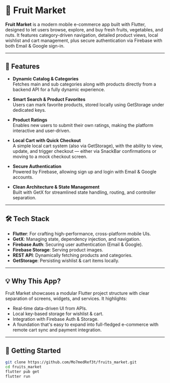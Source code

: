 # 🍉 Fruit Market

**Fruit Market** is a modern mobile e-commerce app built with Flutter, designed to let users browse, explore, and buy fresh fruits, vegetables, and nuts. It features category-driven navigation, detailed product views, local wishlist and cart management, plus secure authentication via Firebase with both Email & Google sign-in.

---

## 🚀 Features

- **Dynamic Catalog & Categories**  
  Fetches main and sub categories along with products directly from a backend API for a fully dynamic experience.

- **Smart Search & Product Favorites**  
  Users can mark favorite products, stored locally using GetStorage under dedicated keys.

- **Product Ratings**  
  Enables new users to submit their own ratings, making the platform interactive and user-driven.

- **Local Cart with Quick Checkout**  
  A simple local cart system (also via GetStorage), with the ability to view, update, and trigger checkout — either via SnackBar confirmations or moving to a mock checkout screen.

- **Secure Authentication**  
  Powered by Firebase, allowing sign up and login with Email & Google accounts.

- **Clean Architecture & State Management**  
  Built with GetX for streamlined state handling, routing, and controller separation.

---

## 🛠 Tech Stack

- **Flutter**: For crafting high-performance, cross-platform mobile UIs.
- **GetX**: Managing state, dependency injection, and navigation.
- **Firebase Auth**: Securing user authentication (Email & Google).
- **Firebase Storage**: Serving product images.
- **REST API**: Dynamically fetching products and categories.
- **GetStorage**: Persisting wishlist & cart items locally.

---

## 💡 Why This App?

Fruit Market showcases a modular Flutter project structure with clear separation of screens, widgets, and services. It highlights:
- Real-time data-driven UI from APIs.
- Local key-based storage for wishlist & cart.
- Integration with Firebase Auth & Storage.
- A foundation that's easy to expand into full-fledged e-commerce with remote cart sync and payment integration.

---

## 🚀 Getting Started

```bash
git clone https://github.com/Mo7medRef3t/fruits_market.git
cd fruits_market
flutter pub get
flutter run
